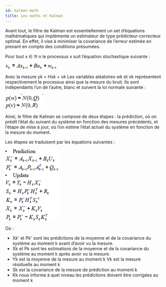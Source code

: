 ```yaml
---
id: kalman-math
title: Les maths et Kalman
---
```


Avant tout, le filtre de Kalman est essentiellement un set d’équations mathématiques qui implémente un estimateur de type prédicteur-correcteur optimal. En effet, il vise à minimiser la covariance de l’erreur estimée en prenant en compte des conditions présumées.

Pour tout x ∈ ℜ n le processus x suit l’équation stochastique suivante :

![](assets/kalman/image012.png)

Avec la mesure y*k* = Hx*k* + v*k*
Les variables aléatoires wk et vk représentent respectivement le processus ainsi que la mesure du bruit. Ils sont indépendants l’un de l’autre, blanc et suivent la loi normale suivante :

![](assets/kalman/image014.png)

Ainsi, le filtre de Kalman se compose de deux étapes : la prédiction, où on prédit l’état du suivant du système en fonction des mesures précédents, et l’étape de mise à jour, où l’on estime l’état actuel du système en fonction de la mesure du moment.

Les étapes se traduisent par les équations suivantes :

![](assets/kalman/image016.png)

Où :
- X*k*' et P*k*' sont les prédictions de la moyenne et de la covariance du système au moment k avant d’avoir vu la mesure.
- Xk et Pk sont les estimations de la moyenne et de la covariance du système au moment k après avoir vu la mesure.
- Yk est la moyenne de la mesure au moment k Vk est la mesure résiduelle au moment k
- Sk est la covariance de la mesure de prédiction au moment k
- Kk nous informe à quel niveau les prédictions doivent être corrigées au moment k
